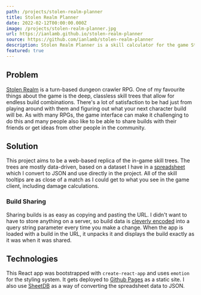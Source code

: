 ```yaml
---
path: /projects/stolen-realm-planner
title: Stolen Realm Planner
date: 2022-02-12T00:00:00.000Z
image: /projects/stolen-realm-planner.jpg
url: https://ianlamb.github.io/stolen-realm-planner
source: https://github.com/ianlamb/stolen-realm-planner
description: Stolen Realm Planner is a skill calculator for the game Stolen Realm. It replicates the in-game skill trees including damage calculations and also features build sharing.
featured: true
---
```


## Problem

[Stolen Realm](https://store.steampowered.com/app/1330000/Stolen_Realm/) is a turn-based dungeon crawler RPG. One of my favourite things about the game is the deep, classless skill trees that allow for endless build combinations. There's a lot of satisfaction to be had just from playing around with them and figuring out what your next character build will be. As with many RPGs, the game interface can make it challenging to do this and many people also like to be able to share builds with their friends or get ideas from other people in the community.

## Solution

This project aims to be a web-based replica of the in-game skill trees. The trees are mostly data-driven, based on a dataset I have in a [spreadsheet](https://docs.google.com/spreadsheets/d/1pGj7okL-BUizoC09SP4qoYR-hvP7gECHim7FC8WKzW4/edit?usp=sharing) which I convert to JSON and use directly in the project. All of the skill tooltips are as close of a match as I could get to what you see in the game client, including damage calculations.

### Build Sharing

Sharing builds is as easy as copying and pasting the URL. I didn't want to have to store anything on a server, so build data is [cleverly encoded](https://github.com/ianlamb/stolen-realm-planner/blob/v1.0.0/src/scenes/SkillCalculator/helpers.js#L18-L118) into a query string parameter every time you make a change. When the app is loaded with a build in the URL, it unpacks it and displays the build exactly as it was when it was shared.

## Technologies

This React app was bootstrapped with `create-react-app` and uses `emotion` for the styling system. It gets deployed to [Github Pages](https://pages.github.com/) as a static site. I also use [SheetDB](https://sheetdb.io/) as a way of converting the spreadsheet data to JSON.
